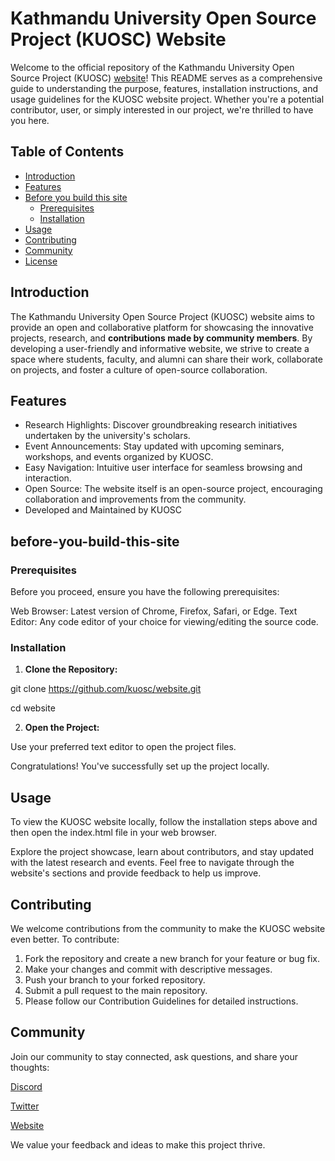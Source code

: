 # Kathmandu University Open Source Project (KUOSC) Website

Welcome to the official repository of the Kathmandu University Open Source Project (KUOSC) [website](https://www.kuosc.org.np/)! This README serves as a comprehensive guide to understanding the purpose, features, installation instructions, and usage guidelines for the KUOSC website project. Whether you're a potential contributor, user, or simply interested in our project, we're thrilled to have you here.

## Table of Contents
- [Introduction](#introduction)
- [Features](#features)
- [Before you build this site](#before-you-build-this-site)
    - [Prerequisites](#prerequisites)
    - [Installation](#installation)
- [Usage](#usage)
- [Contributing](#contributing)
- [Community](#community)
- [License](#license)

## Introduction

The Kathmandu University Open Source Project (KUOSC) website aims to provide an open and collaborative platform for showcasing the innovative projects, research, and **contributions made by community members**. By developing a user-friendly and informative website, we strive to create a space where students, faculty, and alumni can share their work, collaborate on projects, and foster a culture of open-source collaboration.

## Features
- Research Highlights: Discover groundbreaking research initiatives undertaken by the university's scholars.
- Event Announcements: Stay updated with upcoming seminars, workshops, and events organized by KUOSC.
- Easy Navigation: Intuitive user interface for seamless browsing and interaction.
- Open Source: The website itself is an open-source project, encouraging collaboration and improvements from the community.
- Developed and Maintained by KUOSC

## before-you-build-this-site
### Prerequisites
Before you proceed, ensure you have the following prerequisites:

Web Browser: Latest version of Chrome, Firefox, Safari, or Edge.
Text Editor: Any code editor of your choice for viewing/editing the source code.
### Installation
1. **Clone the Repository:**

git clone https://github.com/kuosc/website.git


cd website

2. **Open the Project:**


Use your preferred text editor to open the project files.



Congratulations! You've successfully set up the project locally.

## Usage
To view the KUOSC website locally, follow the installation steps above and then open the index.html file in your web browser.

Explore the project showcase, learn about contributors, and stay updated with the latest research and events. Feel free to navigate through the website's sections and provide feedback to help us improve.

## Contributing
We welcome contributions from the community to make the KUOSC website even better. To contribute:

1. Fork the repository and create a new branch for your feature or bug fix.
2. Make your changes and commit with descriptive messages.
3. Push your branch to your forked repository.
4. Submit a pull request to the main repository.
5. Please follow our Contribution Guidelines for detailed instructions.

## Community
Join our community to stay connected, ask questions, and share your thoughts:

[Discord](https://discord.gg/3tudZbMadu)


[Twitter](https://twitter.com/kucc1997)


[Website](https://www.kuosc.org.np/)


We value your feedback and ideas to make this project thrive.

